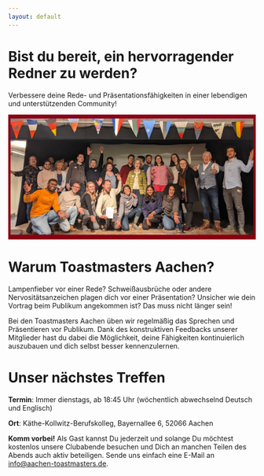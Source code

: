 ```yaml
---
layout: default
---
```


# Bist du bereit, ein hervorragender Redner zu werden?

<!-- [Jump to English](#are-you-ready-to-become-an-excellent-speaker) -->

Verbessere deine Rede- und Präsentationsfähigkeiten in einer lebendigen und unterstützenden Community!

<img src="/assets/images/tmac-500-grouppic.jpg" width="800" style="display: block; margin-left: auto; margin-right: auto;">

# Warum Toastmasters Aachen?

Lampenfieber vor einer Rede?
Schweißausbrüche oder andere Nervositätsanzeichen plagen dich vor einer Präsentation?
Unsicher wie dein Vortrag beim Publikum angekommen ist?
Das muss nicht länger sein!

Bei den Toastmasters Aachen üben wir regelmäßig das Sprechen und Präsentieren vor Publikum.
Dank des konstruktiven Feedbacks unserer Mitglieder hast du dabei die Möglichkeit, deine Fähigkeiten kontinuierlich auszubauen und dich selbst besser kennenzulernen.


# Unser nächstes Treffen

**Termin**: Immer dienstags, ab 18:45 Uhr (wöchentlich abwechselnd Deutsch und Englisch)

**Ort**: Käthe-Kollwitz-Berufskolleg, Bayernallee 6, 52066 Aachen


**Komm vorbei!**
Als Gast kannst Du jederzeit und solange Du möchtest kostenlos unsere Clubabende besuchen und Dich an manchen Teilen des Abends auch aktiv beteiligen.
Sende uns einfach eine E-Mail an info@aachen-toastmasters.de.


<!--- # Are You Ready to Become an Excellent Speaker? --->
